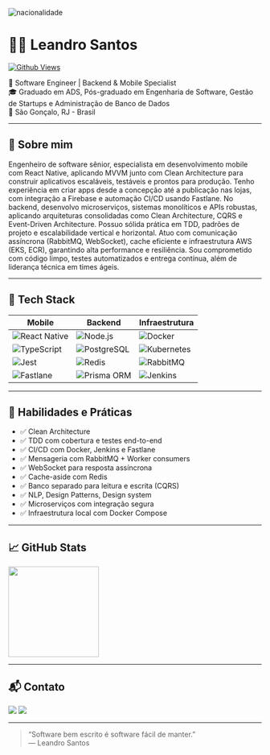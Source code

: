 ![nacionalidade](https://github.com/ProgramadorLeandroSantos/ProgramadorLeandroSantos/blob/master/Brazil.gif)

# 👨‍💻 Leandro Santos

[![Github Views](https://komarev.com/ghpvc/?username=LeandroS4nt0s&style=for-the-badge&color=blue&label=Profile+Views)](https://github.com/LeandroS4nt0s)

🚀 Software Engineer | Backend & Mobile Specialist  
🎓 Graduado em ADS, Pós-graduado em Engenharia de Software, Gestão de Startups e Administração de Banco de Dados  
📍 São Gonçalo, RJ - Brasil  

---

## 🧠 Sobre mim

Engenheiro de software sênior, especialista em desenvolvimento mobile com React Native, aplicando MVVM junto com Clean Architecture para construir aplicativos escaláveis, testáveis e prontos para produção.
Tenho experiência em criar apps desde a concepção até a publicação nas lojas, com integração a Firebase e automação CI/CD usando Fastlane.
No backend, desenvolvo microserviços, sistemas monolíticos e APIs robustas, aplicando arquiteturas consolidadas como Clean Architecture, CQRS e Event-Driven Architecture. Possuo sólida prática em TDD, padrões de projeto e escalabilidade vertical e horizontal.
Atuo com comunicação assíncrona (RabbitMQ, WebSocket), cache eficiente e infraestrutura AWS (EKS, ECR), garantindo alta performance e resiliência. Sou comprometido com código limpo, testes automatizados e entrega contínua, além de liderança técnica em times ágeis.

---

## 🧰 Tech Stack

| Mobile | Backend | Infraestrutura |
|--------|---------|----------------|
| ![React Native](https://img.shields.io/badge/-React%20Native-000?&logo=react&logoColor=61DAFB) | ![Node.js](https://img.shields.io/badge/-Node.js-000?&logo=node.js) | ![Docker](https://img.shields.io/badge/-Docker-000?&logo=docker) |
| ![TypeScript](https://img.shields.io/badge/-TypeScript-000?&logo=typescript) | ![PostgreSQL](https://img.shields.io/badge/-PostgreSQL-000?&logo=postgresql) | ![Kubernetes](https://img.shields.io/badge/-Kubernetes-000?&logo=kubernetes) |
| ![Jest](https://img.shields.io/badge/-Jest-000?&logo=jest) | ![Redis](https://img.shields.io/badge/-Redis-000?&logo=redis) | ![RabbitMQ](https://img.shields.io/badge/-RabbitMQ-000?&logo=rabbitmq) |
| ![Fastlane](https://img.shields.io/badge/-Fastlane-000?&logo=fastlane) | ![Prisma ORM](https://img.shields.io/badge/-Prisma-000?&logo=prisma) | ![Jenkins](https://img.shields.io/badge/-Jenkins-000?&logo=jenkins) |

---

## 🧪 Habilidades e Práticas

- ✅ Clean Architecture 
- ✅ TDD com cobertura e testes end-to-end  
- ✅ CI/CD com Docker, Jenkins e Fastlane  
- ✅ Mensageria com RabbitMQ + Worker consumers  
- ✅ WebSocket para resposta assíncrona  
- ✅ Cache-aside com Redis  
- ✅ Banco separado para leitura e escrita (CQRS) 
- ✅ NLP, Design Patterns, Design system
- ✅ Microserviços com integração segura  
- ✅ Infraestrutura local com Docker Compose  

---

## 📈 GitHub Stats

<a href="https://github.com/anuraghazra/github-readme-stats">
  <img align="center" src="https://github-readme-stats.vercel.app/api/top-langs/?username=leandros4nt0s&layout=compact&theme=radical" height="180px"/>
</a>

---

## 📬 Contato

<a href="https://www.linkedin.com/in/leandro-santos-a23064192/"><img src="https://img.shields.io/badge/-LinkedIn-0077B5?style=for-the-badge&logo=linkedin&logoColor=white" /></a>
<a href="https://www.instagram.com/LeandroS4nt0s/"><img src="https://img.shields.io/badge/-Instagram-E4405F?style=for-the-badge&logo=instagram&logoColor=white" /></a>

---

> “Software bem escrito é software fácil de manter.”  
> — Leandro Santos
